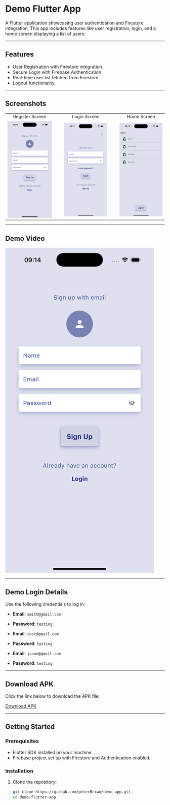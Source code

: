 # Demo Flutter App

A Flutter application showcasing user authentication and Firestore integration. This app includes features like user registration, login, and a home screen displaying a list of users.

---

## Features

- User Registration with Firestore integration.
- Secure Login with Firebase Authentication.
- Real-time user list fetched from Firestore.
- Logout functionality.

---

## Screenshots

<table>
  <tr>
    <td align="center">Register Screen</td>
    <td>&nbsp;&nbsp;&nbsp;</td>
    <td align="center">Login Screen</td>
    <td>&nbsp;&nbsp;&nbsp;</td>
    <td align="center">Home Screen</td>
  </tr>
  <tr>
    <td><img src="assets/screenshots/register_screen.png" width=270></td>
    <td>&nbsp;</td>
    <td><img src="assets/screenshots/login_screen.png" width=270></td>
    <td>&nbsp;</td>
    <td><img src="assets/screenshots/home_screen.png" width=270></td>
  </tr>
</table>

---

## Demo Video

[![Watch the Demo](assets/screenshots/demo_video_thumbnail.png)](assets/videos/demo_video.mp4)

---

## Demo Login Details

Use the following credentials to log in:

- **Email**: `smith@gmail.com`
- **Password**: `testing`

- **Email**: `test@gmail.com`
- **Password**: `testing`

- **Email**: `jason@gmail.com`
- **Password**: `testing`

---

## Download APK

Click the link below to download the APK file:

[Download APK](assets/apk/app-release.apk)

---

## Getting Started

### Prerequisites

- Flutter SDK installed on your machine.
- Firebase project set up with Firestore and Authentication enabled.

### Installation

1. Clone the repository:

   ```bash
   git clone https://github.com/peterBrxwn/demo_app.git
   cd demo-flutter-app
